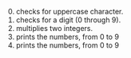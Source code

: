 0. checks for uppercase character.
1. checks for a digit (0 through 9).
2. multiplies two integers.
3. prints the numbers, from 0 to 9
4. prints the numbers, from 0 to 9
